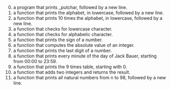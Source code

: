 0. a program that prints _putchar, followed by a new line.
1. a function that prints the alphabet, in lowercase, followed by a new line.
2. a function that prints 10 times the alphabet, in lowercase, followed by a new line.
3. a function that checks for lowercase character.
4. a function that checks for alphabetic character.
5. a function that prints the sign of a number.
6. a function that computes the absolute value of an integer.
7. a function that prints the last digit of a number.
8. a function that prints every minute of the day of Jack Bauer, starting from 00:00 to 23:59.
9. a function that prints the 9 times table, starting with 0.
10. a function that adds two integers and returns the result.
11. a function that prints all natural numbers from n to 98, followed by a new line.
